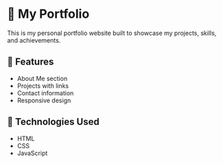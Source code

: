 # 💼 My Portfolio

This is my personal portfolio website built to showcase my projects, skills, and achievements.

## 🔹 Features
- About Me section
- Projects with links
- Contact information
- Responsive design

## 🔹 Technologies Used
- HTML
- CSS
- JavaScript
